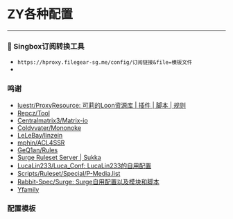 # ZY各种配置
---

### 🔗 Singbox订阅转换工具

- `https://hproxy.filegear-sg.me/config/订阅链接&file=模板文件`
- 
### 鸣谢
- [luestr/ProxyResource: 可莉的Loon资源库 | 插件 | 脚本 | 规则](https://github.com/luestr/ProxyResource/tree/main)
- [Repcz/Tool](https://github.com/Repcz/Tool)
- [Centralmatrix3/Matrix-io](https://github.com/Centralmatrix3/Matrix-io)
- [Coldvvater/Mononoke](https://github.com/Coldvvater/Mononoke/tree/master)
- [LeLeBay/linzein](https://github.com/LeLeBay/linzein)
- [mphin/ACL4SSR](https://github.com/mphin/ACL4SSR)
- [GeQ1an/Rules](https://github.com/GeQ1an/Rules/tree/master)
- [Surge Ruleset Server | Sukka](https://ruleset.skk.moe/)
- [LucaLin233/Luca_Conf: LucaLin233的自用配置](https://github.com/LucaLin233/Luca_Conf)
- [Scripts/Ruleset/Special/P-Media.list](https://github.com/Centralmatrix3/Scripts/blob/c921cbc8caef89e9dee2d9cd4ba815d6f7902d3d/Ruleset/Special/P-Media.list#L37)
- [Rabbit-Spec/Surge: Surge自用配置以及模块和脚本](https://github.com/Rabbit-Spec/Surge?tab=readme-ov-file)
- [Yfamily](https://whatshub.top/)

### 配置模板

